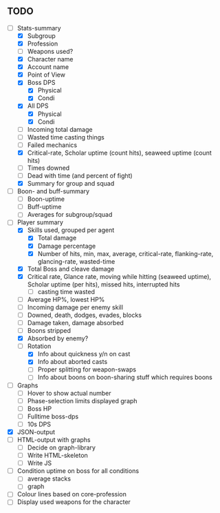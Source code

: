 
## TODO

* [ ] Stats-summary
  * [x] Subgroup
  * [x] Profession
  * [ ] Weapons used?
  * [x] Character name
  * [x] Account name
  * [x] Point of View
  * [x] Boss DPS
    * [x] Physical
    * [x] Condi
  * [x] All DPS
    * [x] Physical
    * [x] Condi
  * [ ] Incoming total damage
  * [ ] Wasted time casting things
  * [ ] Failed mechanics
  * [x] Critical-rate, Scholar uptime (count hits), seaweed uptime (count hits)
  * [ ] Times downed
  * [ ] Dead with time (and percent of fight)
  * [x] Summary for group and squad
* [ ] Boon- and buff-summary
  * [ ] Boon-uptime
  * [ ] Buff-uptime
  * [ ] Averages for subgroup/squad
* [ ] Player summary
  * [x] Skills used, grouped per agent
    * [x] Total damage
    * [x] Damage percentage
    * [x] Number of hits, min, max, average, critical-rate, flanking-rate, glancing-rate, wasted-time
  * [x] Total Boss and cleave damage
  * [x] Critical rate, Glance rate, moving while hitting (seaweed uptime), Scholar uptime (per hits), missed hits, interrupted hits
    * [ ] casting time wasted
  * [ ] Average HP%, lowest HP%
  * [ ] Incoming damage per enemy skill
  * [ ] Downed, death, dodges, evades, blocks
  * [ ] Damage taken, damage absorbed
  * [ ] Boons stripped
  * [x] Absorbed by enemy?
  * [ ] Rotation
    * [x] Info about quickness y/n on cast
    * [x] Info about aborted casts
    * [ ] Proper splitting for weapon-swaps
    * [ ] Info about boons on boon-sharing stuff which requires boons
* [ ] Graphs
  * [ ] Hover to show actual number
  * [ ] Phase-selection limits displayed graph
  * [ ] Boss HP
  * [ ] Fulltime boss-dps
  * [ ] 10s DPS
* [x] JSON-output
* [ ] HTML-output with graphs
  * [ ] Decide on graph-library
  * [ ] Write HTML-skeleton
  * [ ] Write JS
* [ ] Condition uptime on boss for all conditions
  * [ ] average stacks
  * [ ] graph
* [ ] Colour lines based on core-profession
* [ ] Display used weapons for the character